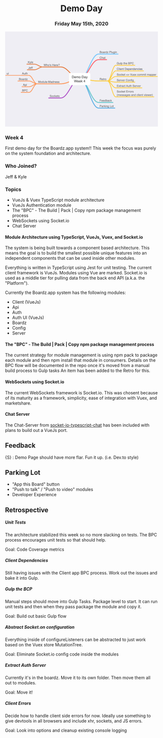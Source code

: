 # <center>Demo Day</center>
### <center>Friday May 15th, 2020</center>

![Demo Day - Week 4](../Maps/Demo-Day-2020.16.mindnode/QuickLook/Preview.jpg "Demo Day - Week 4")

### Week 4
First demo day for the Boardz.app system!! This week the focus was purely on the system foundation and architecture. 


### Who Joined?
Jeff & Kyle
 
### Topics
- VueJs & Vuex TypeScript module architecture
- VueJs Authentication module
- The "BPC" - The Build | Pack | Copy npm package management process
- WebSockets using Socket.io
- Chat Server

#### Module Architecture using TypeScript, VueJs, Vuex, and Socket.io

The system is being built towards a component based architecture. This means the goal is to build the smallest possible unique features into an independent components that can be used inside other modules.

Everything is written in TypeScript using Jest for unit testing. The current client framework is VueJs. Modules using Vue are marked. Socket.io is used as a middle tier for pulling data from the back end API (a.k.a. the "Platform").

Currently the Boardz.app system has the following modules:

- Client (VueJs)
- Api
- Auth
- Auth UI (VueJs)
- Boardz
- Config
- Server

#### The "BPC" - The Build | Pack | Copy npm package management process

The current strategy for module management is using npm pack to package each module and then npm install that module in consumers. Details on the BPC flow will be documented in the repo once it's moved from a manual build process to Gulp tasks An item has been added to the Retro for this.

#### WebSockets using Socket.io

The current WebSockets framework is Socket.io. This was chosent because of its maturity as a framework, simplicity, ease of integration with Vuex, and marketshare.

#### Chat Server

The Chat-Server from <a href="https://github.com/luixaviles/socket-io-typescript-chat">socket-io-typescript-chat</a> has been included with plans to build out a VueJs port.

## Feedback

{S} : Demo Page should have more flar. Fun it up. (i.e. Dev.to style)

## Parking Lot

- "App this Board" button
- "Push to talk" / "Push to video" modules
- Developer Experience

## Retrospective

##### Unit Tests
The architecture stabilized this week so no more slacking on tests. The BPC process encourages unit tests so that should help.

Goal: Code Coverage metrics

##### Client Dependencies
Still having issues with the Client app BPC process. Work out the issues and bake it into Gulp.

##### Gulp the BCP
Manual steps should move into Gulp Tasks. Package level to start. It can run unit tests and then when they pass package the module and copy it.

Goal: Build out basic Gulp flow

##### Abstract Socket.on configuration
Everything inside of configureListeners can be abstracted to just work based on the Vuex store MutationTree.

Goal: Eliminate Socket.io config code inside the modules

##### Extract Auth Server
Currently it's in the boardz. Move it to its own folder. Then move them all out to modules.

Goal: Move it!

##### Client Errors
Decide how to handle client side errors for now. Ideally use something to give devtools in all browsers and include xhr, sockets, and JS errors.

Goal: Look into options and cleanup existing console logging